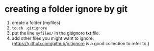 # creating a folder ignore by git
1. create a folder (myfiles)
2. `touch .gitignore`
3. put the line `myfiles/` in the gitignore txt file.
4. add other files you might want to ignore. (https://github.com/github/gitignore
is a good collection to refer to.)
